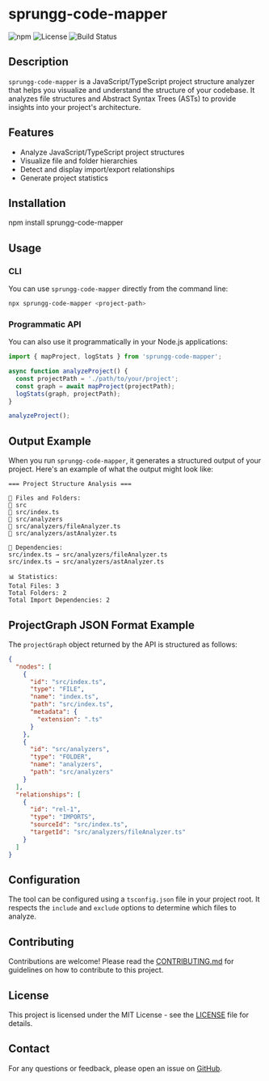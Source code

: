 # sprungg-code-mapper

![npm](https://img.shields.io/npm/v/sprungg-code-mapper)
![License](https://img.shields.io/npm/l/sprungg-code-mapper)
![Build Status](https://img.shields.io/github/actions/workflow/status/yourusername/sprungg-code-mapper/ci.yml)

## Description

`sprungg-code-mapper` is a JavaScript/TypeScript project structure analyzer that helps you visualize and understand the structure of your codebase. It analyzes file structures and Abstract Syntax Trees (ASTs) to provide insights into your project's architecture.

## Features

- Analyze JavaScript/TypeScript project structures
- Visualize file and folder hierarchies
- Detect and display import/export relationships
- Generate project statistics

## Installation

npm install sprungg-code-mapper

## Usage

### CLI

You can use `sprungg-code-mapper` directly from the command line:

```bash
npx sprungg-code-mapper <project-path>
```

### Programmatic API

You can also use it programmatically in your Node.js applications:

```typescript
import { mapProject, logStats } from 'sprungg-code-mapper';

async function analyzeProject() {
  const projectPath = './path/to/your/project';
  const graph = await mapProject(projectPath);
  logStats(graph, projectPath);
}

analyzeProject();
```

## Output Example

When you run `sprungg-code-mapper`, it generates a structured output of your project. Here's an example of what the output might look like:

```
=== Project Structure Analysis ===

📁 Files and Folders:
📂 src
📄 src/index.ts
📂 src/analyzers
📄 src/analyzers/fileAnalyzer.ts
📄 src/analyzers/astAnalyzer.ts

🔗 Dependencies:
src/index.ts → src/analyzers/fileAnalyzer.ts
src/index.ts → src/analyzers/astAnalyzer.ts

📊 Statistics:
Total Files: 3
Total Folders: 2
Total Import Dependencies: 2
```

## ProjectGraph JSON Format Example

The `projectGraph` object returned by the API is structured as follows:

```json
{
  "nodes": [
    {
      "id": "src/index.ts",
      "type": "FILE",
      "name": "index.ts",
      "path": "src/index.ts",
      "metadata": {
        "extension": ".ts"
      }
    },
    {
      "id": "src/analyzers",
      "type": "FOLDER",
      "name": "analyzers",
      "path": "src/analyzers"
    }
  ],
  "relationships": [
    {
      "id": "rel-1",
      "type": "IMPORTS",
      "sourceId": "src/index.ts",
      "targetId": "src/analyzers/fileAnalyzer.ts"
    }
  ]
}
```

## Configuration

The tool can be configured using a `tsconfig.json` file in your project root. It respects the `include` and `exclude` options to determine which files to analyze.

## Contributing

Contributions are welcome! Please read the [CONTRIBUTING.md](CONTRIBUTING.md) for guidelines on how to contribute to this project.

## License

This project is licensed under the MIT License - see the [LICENSE](LICENSE) file for details.

## Contact

For any questions or feedback, please open an issue on [GitHub](https://github.com/yourusername/sprungg-code-mapper/issues).
